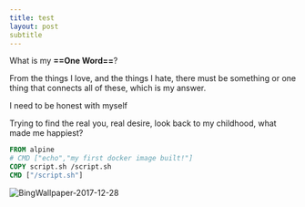 ```yaml
---
title: test
layout: post
subtitle
---
```


What is my **==One Word==**?

From the things I love, and the things I hate, there must be something or one thing that connects all of these, which is my answer.

I need to be honest with myself

Trying to find the real you, real desire, look back to my childhood, what made me happiest? 

```dockerfile
FROM alpine
# CMD ["echo","my first docker image built!"]
COPY script.sh /script.sh
CMD ["/script.sh"]

```

![BingWallpaper-2017-12-28](/Users/Lei/Downloads/BingWallpaper-2017-12-28.jpg)